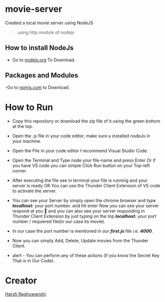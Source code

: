 # movie-server
Created a local movie server using NodeJS   
> using http module of nodejs 

## How to install NodeJs
- Go to [nodejs.org](https://nodejs.org/en/download/) To Download.
## Packages and Modules
-Go to [npmjs.com](https://npmjs.com/) to Download.

# How to Run

- Copy this repository or download the zip file of it using the green bottom at the top.
- Open the .js file in your code editor, make sure u installed nodeJs  in your machine.
- Open the File in your code editor I recommend Visual Studio Code.
- Open the Terminal and Type node your file-name and press Enter Or if you have VS code you can simple Click Run button on your Top-left corner.
- After executing the file see in terminal your file is running and your server is ready OR You can use the Thunder Client Extension of VS code to activate the server.
- You can see your Server by simply open the chrome browser and type **_localhost:_** your port number. and hit enter Now you can see your server respond at you 🙂 and you can also see your server responding in Thunder Client Extension by just typing on the top **_localhost:_** your port number / requiered file(in our case its movie).
- In our case the port number is mentioned in our **_first.js_** file i.e. **_4000_**.

- Now you can simply Add, Delete, Update movies from the Thunder Client.
- alert - You can perform any of these actions (if you know the Secret Key That is in Our Code).





# Creator
[Harsh Raghuwanshi](https://harsha094.github.io/personal-website/).

